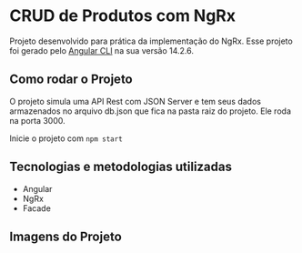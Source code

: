 # CRUD de Produtos com NgRx

Projeto desenvolvido para prática da implementação do NgRx.
Esse projeto foi gerado pelo [Angular CLI](https://github.com/angular/angular-cli) na sua versão 14.2.6.

## Como rodar o Projeto

O projeto simula uma API Rest com JSON Server e tem seus dados armazenados no arquivo db.json que fica na pasta raiz do projeto. Ele roda na porta 3000.

Inicie o projeto com `npm start`

## Tecnologias e metodologias utilizadas

- Angular
- NgRx
- Facade

## Imagens do Projeto

